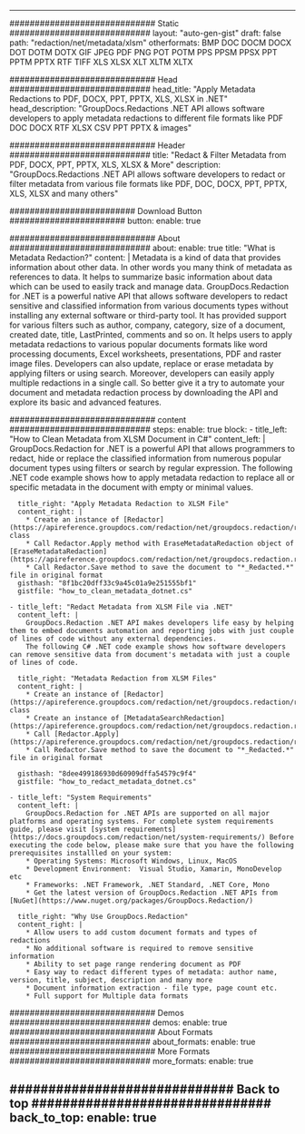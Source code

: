
---
############################# Static ############################
layout: "auto-gen-gist" 
draft: false
path: "redaction/net/metadata/xlsm"
otherformats: BMP DOC DOCM DOCX DOT DOTM DOTX GIF JPEG PDF PNG POT POTM PPS PPSM PPSX PPT PPTM PPTX RTF TIFF XLS XLSX XLT XLTM XLTX  

############################# Head ############################
head_title: "Apply Metadata Redactions to PDF, DOCX, PPT, PPTX, XLS, XLSX in .NET"
head_description: "GroupDocs.Redactions .NET API allows software developers to apply metadata redactions to different file formats like PDF DOC DOCX RTF XLSX CSV PPT PPTX & images"

############################# Header ############################
title: "Redact & Filter Metadata from PDF, DOCX, PPT, PPTX, XLS, XLSX & More"
description: "GroupDocs.Redactions .NET API allows software developers to redact or filter metadata from various file formats like PDF, DOC, DOCX, PPT, PPTX, XLS, XLSX and many others"

######################### Download Button #######################
button:
    enable: true

############################# About ############################
about:
    enable: true
    title: "What is Metadata Redaction?"
    content: |
        Metadata is a kind of data that provides information about other data. In other words you many think of metadata as references to data. It helps to summarize basic information about data which can be used to easily track and manage data. GroupDocs.Redaction for .NET is a powerful native API that allows software developers to redact sensitive and classified information from various documents types without installing any external software or third-party tool. It has provided support for various filters such as author, company, category, size of a document, created date, title, LastPrinted, comments and so on.   It helps users to apply metadata redactions to various popular documents formats like word processing documents, Excel worksheets, presentations, PDF and raster image files. Developers can also update, replace or erase metadata by applying filters or using search. Moreover, developers can easily apply multiple redactions in a single call. So better give it a try to automate your document and metadata redaction process by downloading the API and explore its basic and advanced features.

############################# content ############################
steps:
    enable: true
    block:
    - title_left: "How to Clean Metadata from XLSM Document in C#"
      content_left: |
        GroupDocs.Redaction for .NET is a powerful API that allows programmers to redact, hide or replace the classified information from numerous popular document types using filters or search by regular expression.
        The following .NET code example shows how to apply metadata redaction to replace all or specific metadata in the document with empty or minimal values.

      title_right: "Apply Metadata Redaction to XLSM File"
      content_right: |
        * Create an instance of [Redactor](https://apireference.groupdocs.com/redaction/net/groupdocs.redaction/redactor) class 
        * Call Redactor.Apply method with EraseMetadataRedaction object of [EraseMetadataRedaction](https://apireference.groupdocs.com/redaction/net/groupdocs.redaction.redactions/erasemetadataredaction)
        * Call Redactor.Save method to save the document to "*_Redacted.*" file in original format        
      gisthash: "8f1bc20dff33c9a45c01a9e251555bf1"
      gistfile: "how_to_clean_metadata_dotnet.cs"

    - title_left: "Redact Metadata from XLSM File via .NET"
      content_left: |
        GroupDocs.Redaction .NET API makes developers life easy by helping them to embed documents automation and reporting jobs with just couple of lines of code without any external dependencies.
        The following C# .NET code example shows how software developers can remove sensitive data from document's metadata with just a couple of lines of code.
        
      title_right: "Metadata Redaction from XLSM Files"
      content_right: |
        * Create an instance of [Redactor](https://apireference.groupdocs.com/redaction/net/groupdocs.redaction/redactor) class 
        * Create an instance of [MetadataSearchRedaction](https://apireference.groupdocs.com/redaction/net/groupdocs.redaction.redactions/metadatasearchredaction)
        * Call [Redactor.Apply](https://apireference.groupdocs.com/redaction/net/groupdocs.redaction/redactor/methods/apply/index) 
        * Call Redactor.Save method to save the document to "*_Redacted.*" file in original format
        
      gisthash: "8dee499186930d60909dffa54579c9f4"
      gistfile: "how_to_redact_metadata_dotnet.cs"

    - title_left: "System Requirements"
      content_left: |
        GroupDocs.Redaction for .NET APIs are supported on all major platforms and operating systems. For complete system requirements guide, please visit [system requirements](https://docs.groupdocs.com/redaction/net/system-requirements/) Before executing the code below, please make sure that you have the following prerequisites installled on your system:
        * Operating Systems: Microsoft Windows, Linux, MacOS
        * Development Environment:  Visual Studio, Xamarin, MonoDevelop etc
        * Frameworks: .NET Framework, .NET Standard, .NET Core, Mono
        * Get the latest version of GroupDocs.Redaction .NET APIs from [NuGet](https://www.nuget.org/packages/GroupDocs.Redaction/)
        
      title_right: "Why Use GroupDocs.Redaction"
      content_right: |
        * Allow users to add custom document formats and types of redactions
        * No additional software is required to remove sensitive information
        * Ability to set page range rendering document as PDF
        * Easy way to redact different types of metadata: author name, version, title, subject, description and many more
        * Document information extraction - file type, page count etc.
        * Full support for Multiple data formats

############################# Demos ############################
demos:
    enable: true
############################# About Formats ############################
about_formats:
    enable: true
############################# More Formats ############################
more_formats:
    enable: true

############################# Back to top ###############################
back_to_top:
    enable: true
---